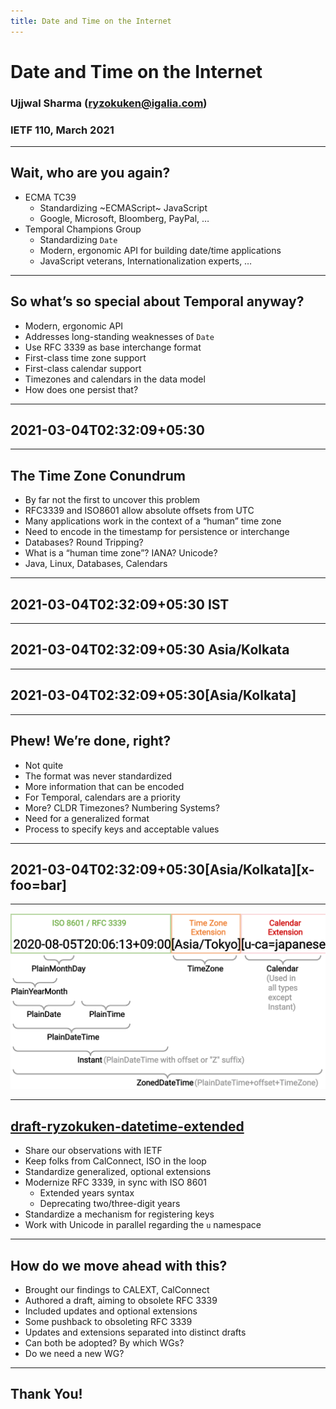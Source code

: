 ```yaml
---
title: Date and Time on the Internet
---
```


# Date and Time on the Internet

### Ujjwal Sharma (ryzokuken@igalia.com)
### IETF 110, March 2021

---

## Wait, who are you again?

* ECMA TC39
  * Standardizing ~ECMAScript~ JavaScript
  * Google, Microsoft, Bloomberg, PayPal, …
* Temporal Champions Group
  * Standardizing `Date`
  * Modern, ergonomic API for building date/time applications
  * JavaScript veterans, Internationalization experts, …

---

## So what’s so special about Temporal anyway?

* Modern, ergonomic API
* Addresses long-standing weaknesses of `Date`
* Use RFC 3339 as base interchange format
* First-class time zone support
* First-class calendar support
* Timezones and calendars in the data model
* How does one persist that?

---

## 2021-03-04T02:32:09+05:30

---

## The Time Zone Conundrum

* By far not the first to uncover this problem
* RFC3339 and ISO8601 allow absolute offsets from UTC
* Many applications work in the context of a “human” time zone
* Need to encode in the timestamp for persistence or interchange
* Databases? Round Tripping?
* What is a “human time zone”? IANA? Unicode?
* Java, Linux, Databases, Calendars

---

## 2021-03-04T02:32:09+05:30 IST

---

## 2021-03-04T02:32:09+05:30 Asia/Kolkata

---

## 2021-03-04T02:32:09+05:30[Asia/Kolkata]

---

## Phew! We’re done, right?

* Not quite
* The format was never standardized
* More information that can be encoded
* For Temporal, calendars are a priority
* More? CLDR Timezones? Numbering Systems?
* Need for a generalized format
* Process to specify keys and acceptable values

---

## 2021-03-04T02:32:09+05:30[Asia/Kolkata][x-foo=bar]

---

![](./persistence-model.svg)

---

## [draft-ryzokuken-datetime-extended](https://github.com/ryzokuken/draft-ryzokuken-datetime-extended)

* Share our observations with IETF
* Keep folks from CalConnect, ISO in the loop
* Standardize generalized, optional extensions
* Modernize RFC 3339, in sync with ISO 8601
  * Extended years syntax
  * Deprecating two/three-digit years
* Standardize a mechanism for registering keys
* Work with Unicode in parallel regarding the `u` namespace

---

## How do we move ahead with this?

* Brought our findings to CALEXT, CalConnect
* Authored a draft, aiming to obsolete RFC 3339
* Included updates and optional extensions
* Some pushback to obsoleting RFC 3339
* Updates and extensions separated into distinct drafts
* Can both be adopted? By which WGs?
* Do we need a new WG?

---

## Thank You!
